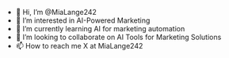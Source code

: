 - 👋 Hi, I’m @MiaLange242
- 👀 I’m interested in AI-Powered Marketing 
- 🌱 I’m currently learning AI for marketing automation 
- 💞️ I’m looking to collaborate on AI Tools for Marketing Solutions 
- 📫 How to reach me X at MiaLange242



<!---
MiaLange242/MiaLange242 is a ✨ special ✨ repository because its `README.md` (this file) appears on your GitHub profile.
You can click the Preview link to take a look at your changes.
--->
